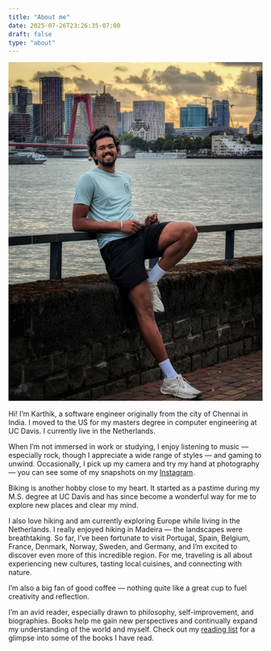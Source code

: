 ```yaml
---
title: "About me"
date: 2025-07-26T23:26:35-07:00
draft: false
type: "about"
---
```


![](/karthik.png)

Hi! I’m Karthik, a software engineer originally from the city of Chennai in India. I moved to the US for my masters degree in computer engineering at UC Davis. I currently live in the Netherlands.

When I’m not immersed in work or studying, I enjoy listening to music — especially rock, though I appreciate a wide range of styles — and gaming to unwind. Occasionally, I pick up my camera and try my hand at photography — you can see some of my snapshots on my [Instagram](https://www.instagram.com/karthik_ganeshram/).

Biking is another hobby close to my heart. It started as a pastime during my M.S. degree at UC Davis and has since become a wonderful way for me to explore new places and clear my mind.

I also love hiking and am currently exploring Europe while living in the Netherlands. I really enjoyed hiking in Madeira — the landscapes were breathtaking. So far, I’ve been fortunate to visit Portugal, Spain, Belgium, France, Denmark, Norway, Sweden, and Germany, and I’m excited to discover even more of this incredible region. For me, traveling is all about experiencing new cultures, tasting local cuisines, and connecting with nature.

I’m also a big fan of good coffee — nothing quite like a great cup to fuel creativity and reflection.

I’m an avid reader, especially drawn to philosophy, self-improvement, and biographies. Books help me gain new perspectives and continually expand my understanding of the world and myself. Check out my [reading list](/reading) for a glimpse into some of the books I have read.